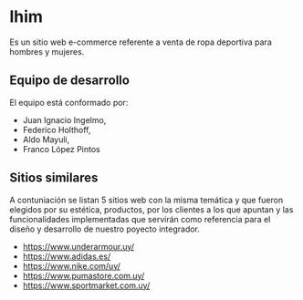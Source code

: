# lhim
Es un sitio web e-commerce referente a venta de ropa deportiva para hombres y mujeres.

## Equipo de desarrollo
El equipo está conformado por:
- Juan Ignacio Ingelmo,
- Federico Holthoff,
- Aldo Mayuli,
- Franco López Pintos

## Sitios similares
A contuniación se listan 5 sitios web con la misma temática y que fueron elegidos por su estética, productos, por los clientes a los que apuntan y las funcionalidades implementadas que servirán como referencia para el diseño y desarrollo de nuestro poyecto integrador.
- https://www.underarmour.uy/
- https://www.adidas.es/
- https://www.nike.com/uy/
- https://www.pumastore.com.uy/
- https://www.sportmarket.com.uy/